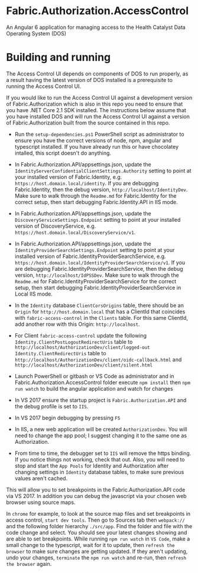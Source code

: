 # Fabric.Authorization.AccessControl
An Angular 6 application for managing access to the Health Catalyst Data Operating System (DOS)

# Building and running
The Access Control UI depends on components of DOS to run properly, as a result having the latest version of DOS installed is a prerequisite to running the Access Control UI.

If you would like to run the Access Control UI against a development version of Fabric.Authorization which is also in this repo you need to ensure that you have .NET Core 2.1 SDK installed. The instructions below assume that you have installed DOS and will run the Access Control UI against a version of Fabric.Authorization built from the source contained in this repo.

- Run the `setup-dependencies.ps1` PowerShell script as administrator to ensure you have the correct versions of node, npm, angular and typescript installed. If you have already run this or have chocolatey intalled, this script doesn't do anything.
- In Fabric.Authorization.API/appsettings.json, update the `IdentityServerConfidentialClientSettings.Authority` setting to point at your installed version of Fabric.Identity, e.g. `https://host.domain.local/identity`. If you are debugging Fabric.Identity, then the debug version, `http://localhost/IdentityDev`. Make sure to walk through the `Readme.md` for Fabric.Identity for the correct setup, then start debugging Fabric.Identity.API in IIS mode.

- In Fabric.Authorization.API/appsettings.json, update the `DiscoveryServiceSettings.Endpoint` setting to point at your installed version of DiscoveryService, e.g. `https://host.domain.local/DiscoveryService/v1`.

- In Fabric.Authorization.API/appsettings.json, update the `IdentityProviderSearchSettings.Endpoint` setting to point at your installed version of Fabric.IdentityProviderSearchService, e.g. `https://host.domain.local/IdentityProviderSearchService/v1`. If you are debugging Fabric.IdentityProviderSearchService, then the debug version, `http://localhost/IdPSSDev`. Make sure to walk through the `Readme.md` for Fabric.IdentityProviderSearchService for the correct setup, then start debugging Fabric.IdentityProviderSearchService in Local IIS mode.

- In the `Identity` database `ClientCorsOrigins` table, there should be an `Origin` for `http://host.domain.local` that has a ClientId that coincides with `fabric-access-control` in the `Clients` table. For this same ClientId, add another row with this Origin: `http://localhost`. 
- For Client `fabric-access-control` update the following 
`Identity.ClientPostLogoutRedirectUris` table to `http://localhost/AuthorizationDev/client/logged-out` 
`Identity.ClientRedirectUris` table to `http://localhost/AuthorizationDev/client/oidc-callback.html` and `http://localhost/AuthorizationDev/client/silent.html`

- Launch PowerShell or gitbash or VS Code as administrator and in Fabric.Authorization.AccessControl folder execute `npm install` then `npm run watch` to build the angular application and watch for changes
- In VS 2017 ensure the startup project is `Fabric.Authorization.API` and the debug profile is set to `IIS`.
- In VS 2017 begin debugging by pressing `F5`
- In IIS, a new web application will be created `AuthorizationDev`.  You will need to change the app pool; I suggest changing it to the same one as Authorization.

- From time to time, the debugger set to `IIS` will remove the https binding.  If you notice things not working, check that out. Also, you will need to stop and start the `App Pools` for Identity and Authorization after changing settings in `Identity` database tables, to make sure previous values aren't cached.

This will allow you to set breakpoints in the Fabric.Authorization.API code via VS 2017. In addition you can debug the javascript via your chosen web browser using source maps. 

In `chrome` for example, to look at the source map files and set breakpoints in access control, `start dev tools`. Then go to Sources tab then `webpack://` and the following folder hierarchy `./src/app`. Find the folder and file with the code change and select. You should see your latest changes showing and are able to set breakpoints. While running `npm run watch` in `VS Code`, make a small change to the typescript, wait for it to update, then `refresh the browser` to make sure changes are getting updated. If they aren't updating, undo your changes, `terminate` the `npm run watch` and re-run, then `refresh the browser` again.